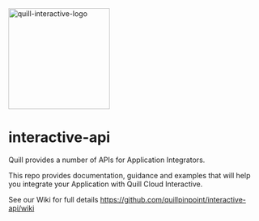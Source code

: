 <img src="https://auth.quill-interactive.co.uk/quill-logo.svg" alt="quill-interactive-logo" width="200"/>

# interactive-api

Quill provides a number of APIs for Application Integrators.

This repo provides documentation, guidance and examples that will help you integrate your Application with Quill Cloud Interactive.

See our Wiki for full details https://github.com/quillpinpoint/interactive-api/wiki

